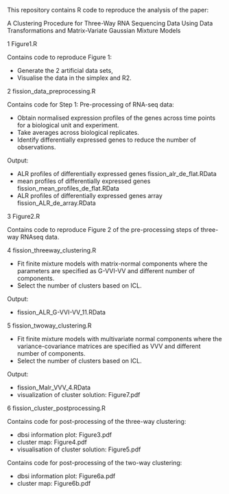 This repository contains R code to reproduce the analysis of the
paper:

A Clustering Procedure for Three-Way RNA Sequencing Data Using Data
Transformations and Matrix-Variate Gaussian Mixture Models

1 Figure1.R

Contains code to reproduce Figure 1:
- Generate the 2 artificial data sets,
- Visualise the data in the simplex and R2.

2 fission_data_preprocessing.R

Contains code for Step 1: Pre-processing of RNA-seq data:

- Obtain normalised expression profiles of the genes across time
  points for a biological unit and experiment.
- Take averages across biological replicates.
- Identify differentially expressed genes to reduce the number of
  observations.

Output:
- ALR profiles of differentially expressed genes
  fission_alr_de_flat.RData
- mean profiles of differentially expressed genes
  fission_mean_profiles_de_flat.RData
- ALR profiles of differentially expressed genes array
  fission_ALR_de_array.RData
  
3 Figure2.R

Contains code to reproduce Figure 2 of the pre-processing steps of
three-way RNAseq data.

4 fission_threeway_clustering.R

- Fit finite mixture models with matrix-normal components where the
  parameters are specified as G-VVI-VV and different number of
  components.
- Select the number of clusters based on ICL.

Output:
- fission_ALR_G-VVI-VV_11.RData

5 fission_twoway_clustering.R

- Fit finite mixture models with multivariate normal components where
  the variance-covariance matrices are specified as VVV and different
  number of components.
- Select the number of clusters based on ICL.

Output:
- fission_Malr_VVV_4.RData
- visualization of cluster solution: Figure7.pdf

6 fission_cluster_postprocessing.R

Contains code for post-processing of the three-way clustering:
- dbsi information plot: Figure3.pdf
- cluster map: Figure4.pdf
- visualisation of cluster solution: Figure5.pdf

Contains code for post-processing of the two-way clustering:
- dbsi information plot: Figure6a.pdf
- cluster map: Figure6b.pdf
